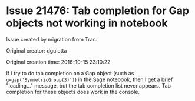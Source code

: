 # Issue 21476: Tab completion for Gap objects not working in notebook

Issue created by migration from Trac.

Original creator: dgulotta

Original creation time: 2016-10-15 23:10:22

If I try to do tab completion on a Gap object (such as `g=gap('SymmetricGroup(3)')`) in the Sage notebook, then I get a brief "loading..." message, but the tab completion list never appears.  Tab completion for these objects does work in the console.
